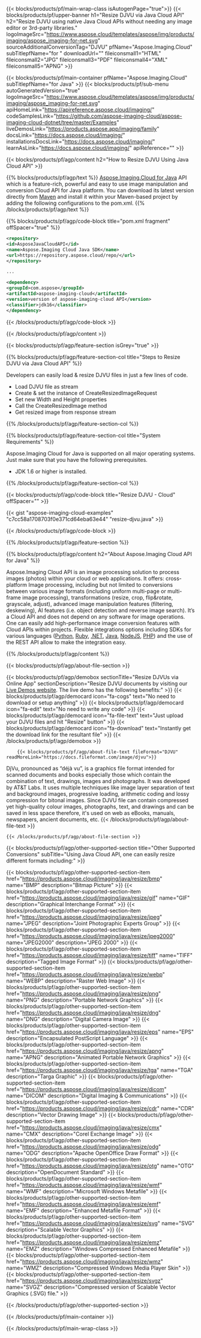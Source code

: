 ﻿---
title:  
weight: 1
url: /Java/resize/djvu/
description: Sample code for DJVU  Java Cloud API resize. Use API example code for batch DJVU files  resize within any Java based application. 
---

{{< blocks/products/pf/main-wrap-class isAutogenPage="true">}}
{{< blocks/products/pf/upper-banner h1="Resize DJVU via Java Cloud API" h2="Resize DJVU using native Java Cloud APIs without needing any image editor or 3rd-party libraries." logoImageSrc="https://www.aspose.cloud/templates/aspose/img/products/imaging/aspose_imaging-for-net.svg" sourceAdditionalConversionTag="DJVU" pfName="Aspose.Imaging.Cloud" subTitlepfName="for " downloadUrl="" fileiconsmall1="HTML" fileiconsmall2="JPG" fileiconsmall3="PDF" fileiconsmall4="XML" fileiconsmall5="APNG" >}}


{{< blocks/products/pf/main-container pfName="Aspose.Imaging.Cloud" subTitlepfName="for Java" >}}
{{< blocks/products/pf/sub-menu autoGeneratedVersion="true" logoImageSrc="https://www.aspose.cloud/templates/aspose/img/products/imaging/aspose_imaging-for-net.svg" apiHomeLink="https://apireference.aspose.cloud/imaging/" codeSamplesLink="https://github.com/aspose-imaging-cloud/aspose-imaging-cloud-dotnet/tree/master/Examples" liveDemosLink="https://products.aspose.app/imaging/family" docsLink="https://docs.aspose.cloud/imaging/" installationsDocsLink="https://docs.aspose.cloud/imaging/" learnAsLink="https://docs.aspose.cloud/imaging/" apiReference="" >}}

{{< blocks/products/pf/agp/content h2="How to Resize DJVU Using Java Cloud API" >}}

{{% blocks/products/pf/agp/text %}}
[Aspose.Imaging.Cloud for Java](https://products.aspose.cloud/imaging/java) 
API which is a feature-rich, powerful and easy to use image manipulation and conversion Cloud API for Java platform. You can download its latest version directly from
[Maven](https://repository.aspose.cloud/webapp/#/artifacts/browse/tree/General/repo/com/aspose/aspose-imaging-cloud) 
and install it within your Maven-based project by adding the following configurations to the pom.xml.
{{% /blocks/products/pf/agp/text %}}

{{% blocks/products/pf/agp/code-block title="pom.xml fragment" offSpacer="true" %}}
```xml
<repository>
<id>AsposeJavaCloudAPI</id>
<name>Aspose.Imaging Cloud Java SDK</name>
<url>https://repository.aspose.cloud/repo/</url>
</repository>

...

<dependency>
<groupId>com.aspose</groupId>
<artifactId>aspose-imaging-cloud</artifactId>
<version>version of aspose-imaging-cloud API</version>
<classifier>jdk16</classifier>
</dependency>
```
{{< /blocks/products/pf/agp/code-block >}}

{{< /blocks/products/pf/agp/content >}}

{{< blocks/products/pf/agp/feature-section isGrey="true" >}}

{{% blocks/products/pf/agp/feature-section-col title="Steps to Resize DJVU via Java Cloud API" %}}

Developers can easily load & resize DJVU files in just a few lines of code.

+ Load DJVU file as stream
+ Create & set the instance of CreateResizedImageRequest 
+ Set new Width and Height properties 
+ Call the CreateResizedImage method
+ Get resized image from response stream

{{% /blocks/products/pf/agp/feature-section-col %}}

{{% blocks/products/pf/agp/feature-section-col title="System Requirements" %}}

Aspose.Imaging Cloud for Java is supported on all major operating systems. Just make sure that you have the following prerequisites.
- JDK 1.6 or higher is installed.

{{% /blocks/products/pf/agp/feature-section-col %}}

{{< blocks/products/pf/agp/code-block title="Resize DJVU - Cloud" offSpacer="" >}}

{{< gist "aspose-imaging-cloud-examples" "c7cc58a1708703f0e371cd64eba63e44" "resize-djvu.java" >}}

{{< /blocks/products/pf/agp/code-block >}}

{{% /blocks/products/pf/agp/feature-section %}}

   {{% blocks/products/pf/agp/content h2="About Aspose.Imaging Cloud API for Java" %}}

Aspose.Imaging Cloud API is an image processing solution to process images (photos) within your cloud or web applications. 
It offers: cross-platform Image processing, including but not limited to conversions between various image formats (including uniform multi-page or multi-frame image processing), transformations (resize, crop, flip&rotate, grayscale, adjust), advanced image manipulation features (filtering, deskewing), AI features (i.e. object detection and reverse image search). 
It’s a Cloud API and does not depend on any software for image operations. One can easily add high-performance image conversion features with Cloud APIs within projects.
Flexible integrations options including SDKs for various languages ([Python](https://products.aspose.cloud/imaging/python/resize/djvu), [Ruby](https://products.aspose.cloud/imaging/ruby/resize/djvu), [.NET](https://products.aspose.cloud/imaging/net/resize/djvu), [Java](https://products.aspose.cloud/imaging/java/resize/djvu), [NodeJS](https://products.aspose.cloud/imaging/nodejs/resize/djvu), [PHP](https://products.aspose.cloud/imaging/php/resize/djvu)) and the use of the REST API allow to make the integration easy.

   {{% /blocks/products/pf/agp/content %}}

 {{< blocks/products/pf/agp/about-file-section >}}   

<!-- aboutfile Starts -->
   {{< blocks/products/pf/agp/demobox sectionTitle="Resize DJVUs via Online App" sectionDescription="Resize DJVU documents by visiting our [Live Demos website](https://products.aspose.app/imaging/image-resize). The live demo has the following benefits:" >}}
            {{< blocks/products/pf/agp/democard icon="fa-cogs" text="No need to download or setup anything" >}}
            {{< blocks/products/pf/agp/democard icon="fa-edit" text="No need to write any code" >}}
            {{< blocks/products/pf/agp/democard icon="fa-file-text" text="Just upload your DJVU files and hit \"Resize\" button" >}}
            {{< blocks/products/pf/agp/democard icon="fa-download" text="Instantly get the download link for the resultant file" >}} 
   {{< /blocks/products/pf/agp/demobox >}}
       
        {{< blocks/products/pf/agp/about-file-text fileFormat="DJVU" readMoreLink="https://docs.fileformat.com/image/djvu">}}
DjVu, pronounced as “déjà vu”, is a graphics file format intended for scanned documents and books especially those which contain the combination of text, drawings, images and photographs. It was developed by AT&T Labs. It uses multiple techniques like image layer separation of text and background images, progressive loading, arithmetic coding and lossy compression for bitonal images. Since DJVU file can contain compressed yet high-quality colour images, photographs, text, and drawings and can be saved in less space therefore, it's used on web as eBooks, manuals, newspapers, ancient documents, etc.
        {{< /blocks/products/pf/agp/about-file-text >}}  

    {{< /blocks/products/pf/agp/about-file-section >}}

<!-- aboutfile Ends -->

{{< blocks/products/pf/agp/other-supported-section title="Other Supported Conversions" subTitle="Using Java Cloud API, one can easily resize different formats including:" >}}

{{< blocks/products/pf/agp/other-supported-section-item href="https://products.aspose.cloud/imaging/java/resize/bmp" name="BMP" description="Bitmap Picture" >}}
{{< blocks/products/pf/agp/other-supported-section-item href="https://products.aspose.cloud/imaging/java/resize/gif" name="GIF" description="Graphical Interchange Format" >}}
{{< blocks/products/pf/agp/other-supported-section-item href="https://products.aspose.cloud/imaging/java/resize/jpeg" name="JPEG" description="Joint Photographic Experts Group" >}}
{{< blocks/products/pf/agp/other-supported-section-item href="https://products.aspose.cloud/imaging/java/resize/jpeg2000" name="JPEG2000" description="JPEG 2000" >}}
{{< blocks/products/pf/agp/other-supported-section-item href="https://products.aspose.cloud/imaging/java/resize/tiff" name="TIFF" description="Tagged Image Format" >}}
{{< blocks/products/pf/agp/other-supported-section-item href="https://products.aspose.cloud/imaging/java/resize/webp" name="WEBP" description="Raster Web Image" >}}
{{< blocks/products/pf/agp/other-supported-section-item href="https://products.aspose.cloud/imaging/java/resize/png" name="PNG" description="Portable Network Graphics" >}}
{{< blocks/products/pf/agp/other-supported-section-item href="https://products.aspose.cloud/imaging/java/resize/dng" name="DNG" description="Digital Camera Image" >}}
{{< blocks/products/pf/agp/other-supported-section-item href="https://products.aspose.cloud/imaging/java/resize/eps" name="EPS" description="Encapsulated PostScript Language" >}}
{{< blocks/products/pf/agp/other-supported-section-item href="https://products.aspose.cloud/imaging/java/resize/apng" name="APNG" description="Animated Portable Network Graphics" >}}
{{< blocks/products/pf/agp/other-supported-section-item href="https://products.aspose.cloud/imaging/java/resize/tga" name="TGA" description="Targa Graphic" >}}
{{< blocks/products/pf/agp/other-supported-section-item href="https://products.aspose.cloud/imaging/java/resize/dicom" name="DICOM" description="Digital Imaging & Communications" >}}
{{< blocks/products/pf/agp/other-supported-section-item href="https://products.aspose.cloud/imaging/java/resize/cdr" name="CDR" description="Vector Drawing Image" >}}
{{< blocks/products/pf/agp/other-supported-section-item href="https://products.aspose.cloud/imaging/java/resize/cmx" name="CMX" description="Corel Exchange Image" >}}
{{< blocks/products/pf/agp/other-supported-section-item href="https://products.aspose.cloud/imaging/java/resize/odg" name="ODG" description="Apache OpenOffice Draw Format" >}}
{{< blocks/products/pf/agp/other-supported-section-item href="https://products.aspose.cloud/imaging/java/resize/otg" name="OTG" description="OpenDocument Standard" >}}
{{< blocks/products/pf/agp/other-supported-section-item href="https://products.aspose.cloud/imaging/java/resize/wmf" name="WMF" description="Microsoft Windows Metafile" >}}
{{< blocks/products/pf/agp/other-supported-section-item href="https://products.aspose.cloud/imaging/java/resize/emf" name="EMF" description="Enhanced Metafile Format" >}}
{{< blocks/products/pf/agp/other-supported-section-item href="https://products.aspose.cloud/imaging/java/resize/svg" name="SVG" description="Scalable Vector Graphics" >}}
{{< blocks/products/pf/agp/other-supported-section-item href="https://products.aspose.cloud/imaging/java/resize/emz" name="EMZ" description="Windows Compressed Enhanced Metafile" >}}
{{< blocks/products/pf/agp/other-supported-section-item href="https://products.aspose.cloud/imaging/java/resize/wmz" name="WMZ" description="Compressed Windows Media Player Skin" >}}
{{< blocks/products/pf/agp/other-supported-section-item href="https://products.aspose.cloud/imaging/java/resize/svgz" name="SVGZ" description="Compressed version of Scalable Vector Graphics (.SVG) file." >}}

{{< /blocks/products/pf/agp/other-supported-section >}}

{{< /blocks/products/pf/main-container >}}
    
{{< /blocks/products/pf/main-wrap-class >}}
